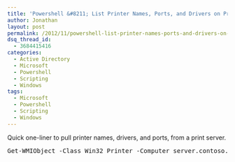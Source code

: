 ```yaml
---
title: 'Powershell &#8211; List Printer Names, Ports, and Drivers on Print Server'
author: Jonathan
layout: post
permalink: /2012/11/powershell-list-printer-names-ports-and-drivers-on-print-server/
dsq_thread_id:
  - 3684415416
categories:
  - Active Directory
  - Microsoft
  - Powershell
  - Scripting
  - Windows
tags:
  - Microsoft
  - Powershell
  - Scripting
  - Windows
---
```

Quick one-liner to pull printer names, drivers, and ports, from a print server.

<pre class="brush: powershell; title: ; notranslate" title="">Get-WMIObject -Class Win32_Printer -Computer server.contoso.com | Select Name,DriverName,PortName,Shared,ShareName | ft -auto
</pre>